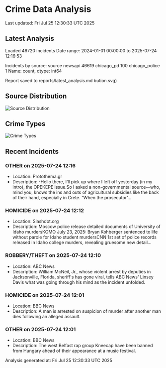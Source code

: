 # Crime Data Analysis
Last updated: Fri Jul 25 12:30:33 UTC 2025

## Latest Analysis

Loaded 46720 incidents
Date range: 2024-01-01 00:00:00 to 2025-07-24 12:16:53

Incidents by source:
source
newsapi           46619
chicago_pd          100
chicago_police        1
Name: count, dtype: int64

Report saved to reports/latest_analysis.md
bution.svg)

## Source Distribution
![Source Distribution](images/source_distribution.svg)

## Crime Types
![Crime Types](images/crime_types.svg)

## Recent Incidents

### OTHER on 2025-07-24 12:16
- Location: Protothema.gr
- Description: -Hello there, I’ll pick up where I left off yesterday (in my intro), the OPEKEPE issue.So I asked a non-governmental source—who, mind you, knows the ins and outs of agricultural subsidies like the back of their hand, especially in Crete. “When the prosecutor’…


### HOMICIDE on 2025-07-24 12:12
- Location: Slashdot.org
- Description: Moscow police release detailed documents of University of Idaho murdersKOMO July 23, 2025: Bryan Kohberger sentenced to life without parole for Idaho student murdersCNN 1st set of police records released in Idaho college murders, revealing gruesome new detail…


### ROBBERY/THEFT on 2025-07-24 12:10
- Location: ABC News
- Description: William McNeil, Jr., whose violent arrest by deputies in Jacksonville, Florida, sheriff's has gone viral, tells ABC News' Linsey Davis what was going through his mind as the incident unfolded.


### HOMICIDE on 2025-07-24 12:01
- Location: BBC News
- Description: A man is arrested on suspicion of murder after another man dies following an alleged assault.


### OTHER on 2025-07-24 12:01
- Location: BBC News
- Description: The west Belfast rap group Kneecap have been banned from Hungary ahead of their appearance at a music festival.

Analysis generated at: Fri Jul 25 12:30:33 UTC 2025
